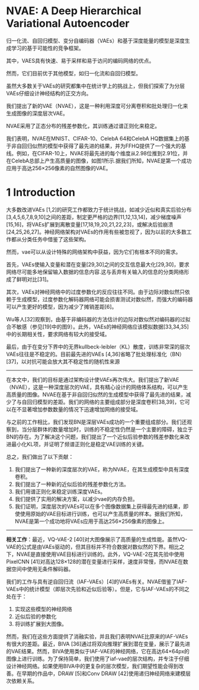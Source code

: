# **NVAE: A Deep Hierarchical Variational Autoencoder**

归一化流、自回归模型、变分自编码器（VAEs）和基于深度能量的模型是深度生成学习的基于可能性的竞争框架。

其中，VAES具有快速、易于采样和易于访问的编码网络的优点。

然而，它们目前优于其他模型，如归一化流和自回归模型。

虽然大多数关于VAEs的研究都集中在统计学上的挑战上，但我们探索了为分层VAEs仔细设计神经结构的正交方向。

我们提出了新的VAE（NVAE），这是一种利用深度可分离卷积和批处理归一化来生成图像的深度层次VAE。

NVAE采用了正态分布的残差参数化，其训练通过谱正则化来稳定。

我们表明，NVAE在MNIST、CIFAR-10、CelebA 64和CelebA HQ数据集上的基于非自回归似然的模型中获得了最先进的结果，并为FFHQ提供了一个强大的基线。例如，在CIFAR-10上，NVAE将最先进的每个维度从2.98位推到2.91位，并在CelebA总部上产生高质量的图像，如图1所示.据我们所知，NVAE是第一个成功应用于高达256×256像素的自然图像的VAE。

# **1 Introduction**

大多数改进VAEs [1,2]的研究工作都致力于统计挑战，如减少近似和真实后验分布[3,4,5,6,7,8,9,10]之间的差距，制定更严格的边界[11,12,13,14]，减少梯度噪声[15,16]，将VAEs扩展到离散变量[17,18,19,20,21,22,23]，或解决后验崩溃[24,25,26,27]。神经网络架构对VAEs的作用有些被忽视了，因为以前的大多数工作都从分类任务中借鉴了这些架构。

然而，vae可以从设计特殊的网络架构中获益，因为它们有根本不同的需求。

首先，VAEs使输入变量和潜在变量[29,30]之间的交互信息最大化[29,30]，要求网络尽可能多地保留输入数据的信息内容.这与丢弃有关输入的信息的分类网络形成了鲜明对比[31]。

其次，VAEs对神经网络中的过度参数化的反应往往不同。由于边际对数似然只依赖于生成模型，过度参数化解码器网络可能会损害测试对数似然，而强大的编码器可以产生更好的模型，因为减少了摊销差距[6]。

Wu等人[32]观察到，由基于非编码器的方法估计的边际对数似然对编码器的过拟合不敏感（参见[19]中的图9）。此外，VAEs的神经网络应该模拟数据[33,34,35]中的长期相关性，要求网络有较大的接受域。

最后，由于在变分下界中的无界kullbeck-leibler（KL）散度，训练非常深的层次VAEs往往是不稳定的。目前最先进的VAEs [4,36]省略了批处理标准化（BN）[37]，以对抗可能会放大其不稳定性的随机性来源

_____

在本文中，我们的目标是通过架构设计使*VAEs*再次伟大。我们提出了新VAE（NVAE），这是一种深度层次的VAE，具有精心设计的网络体系结构，可以产生高质量的图像。NVAE在基于非自回归似然的生成模型中获得了最先进的结果，减少了与自回归模型的差距。我们的网络的主要组成部分是深度卷积[38,39]，它可以在不显著增加参数数量的情况下迅速增加网络的接受域。

与之前的工作相比，我们发现BN是深层VAEs成功的一个重要组成部分。我们还观察到，当分层群体的数量增加时，训练的不稳定性仍然是一个主要的障碍，独立于BN的存在。为了解决这个问题，我们提出了一个近似后验参数的残差参数化来改进最小化KL项，并证明了频谱正则化是稳定VAE训练的关键。

总之，我们做出了以下贡献： 

1. 我们提出了一种新的深度层次的VAE，称为NVAE，在其生成模型中具有深度卷积。
2. 我们提出了一种新的近似后验的残差参数化方法。
3. 我们用谱正则化来稳定训练深度VAEs。
4. 我们提供了实用的解决方案，以减少vae的内存负担。
5. 我们证明，深度层次的VAEs可以在多个图像数据集上获得最先进的结果，即使使用原始的VAE目标进行训练，也可以产生高质量的样本。据我们所知，NVAE是第一个成功地将VAEs应用于高达256×256像素的图像上。

____

**相关工作**：最近，VQ-VAE-2 [40]对大图像展示了高质量的生成性能。虽然VQ-VAE的公式是由VAEs驱动的，但其目标并不符合数据对数似然的下界。相比之下，NVAE是直接使用VAE目标进行训练的。此外，VQ-VAE-2在其先验中使用PixelCNN [41]对高达128×128的潜在变量进行采样，速度非常慢，而NVAE在数据空间中使用无条件解码器。

我们的工作与具有逆自回归流（IAF-VAEs）[4]的VAEs有关。NVAE借鉴了IAF-VAEs中的统计模型（即层次先验和近似后验等）。但是，它与IAF-VAEs的不同之处在于：

1. 实现这些模型的神经网络
2. 近似后验的参数化
3. 将训练扩展到大图像。

然而，我们在这些方面提供了消融实验，并且我们表明NVAE比原来的IAF-VAEs有很大的差距。最近，BIVA [36]通过将双向推理扩展到潜在变量，展示了最先进的VAE结果。然而，BIVA使用类似于IAF-VAE的神经网络，它在高达64×64px的图像上进行训练。为了保持简单，我们使用了iaf-vae的层次结构，并专注于仔细设计神经网络。如果使用BIVA中的更复杂的层次模型，我们期望性能会得到改善。在早期的作品中，DRAW [5]和Conv DRAW [42]使用递归神经网络来建模层次依赖关系。